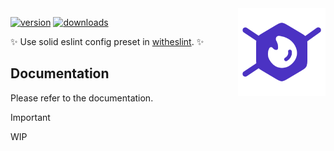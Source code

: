 <!-- Badges -->
[src-version]: https://img.shields.io/npm/v/@witheslint/preset-solid?style=flat&color=444&label=version
[src-download]: https://img.shields.io/npm/dm/@witheslint/preset-solid?style=flat&color=444&label=download
[href-npm]: https://npmjs.com/package/@witheslint/preset-solid

<img src="https://github.com/witheslint/static/raw/main/icons/witheslint.svg" alt="ESLint" align="right" width="140" height="140">

[![version][src-version]][href-npm]
[![downloads][src-download]][href-npm]

✨ Use solid eslint config preset in [witheslint](https://github.com/witheslint/witheslint). ✨

## Documentation

Please refer to the documentation.

> [!IMPORTANT]
> WIP
